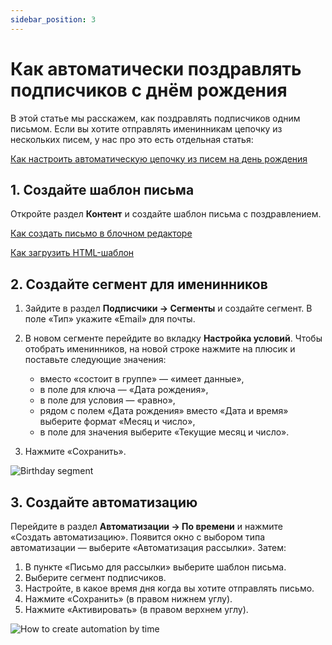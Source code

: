```yaml
---
sidebar_position: 3
---
```


# Как автоматически поздравлять подписчиков с днём рождения

В этой статье мы расскажем, как поздравлять подписчиков одним письмом. Если вы хотите отправлять именинникам цепочку из нескольких писем, у нас про это есть отдельная статья:

[Как настроить автоматическую цепочку из писем на день рождения](../automations-by-event/birthday-series.md)

## 1. Создайте шаблон письма
Откройте раздел **Контент** и создайте шаблон письма с поздравлением.

[Как создать письмо в блочном редакторе](/docs/email-campaigns/create-your-campaign/drag-and-drop-editor.md)

[Как загрузить HTML-шаблон](/docs/email-campaigns/create-your-campaign/how-to-upload-html-template.md)

## 2. Создайте сегмент для именинников
1. Зайдите в раздел **Подписчики → Сегменты** и создайте сегмент. В поле «Тип» укажите «Email» для почты.

2. В новом сегменте перейдите во вкладку **Настройка условий**. Чтобы отобрать именинников, на новой строке нажмите на плюсик и поставьте следующие значения:
    - вместо «состоит в группе» — «имеет данные»,
    - в поле для ключа — «Дата рождения»,
    - в поле для условия — «равно»,
    - рядом с полем «Дата рождения» вместо «Дата и время» выберите формат «Месяц и число»,
    - в поле для значения выберите «Текущие месяц и число».

3. Нажмите «Сохранить».

![Birthday segment](/img/automations/automations-by-time/how-to-automate-birthday-emails/birthday-segment.gif) <br/>

## 3. Создайте автоматизацию
Перейдите в раздел **Автоматизации → По времени** и нажмите «Создать автоматизацию». Появится окно с выбором типа автоматизации — выберите «Автоматизация рассылки». Затем:
1. В пункте «Письмо для рассылки» выберите шаблон письма.
2. Выберите сегмент подписчиков.
3. Настройте, в какое время дня когда вы хотите отправлять письмо.
4. Нажмите «Сохранить» (в правом нижнем углу).
5. Нажмите «Активировать» (в правом верхнем углу).

![How to create automation by time](/img/automations/automations-by-time/how-to-automate-birthday-emails/how-to-create-automation-by-time.gif) <br/>